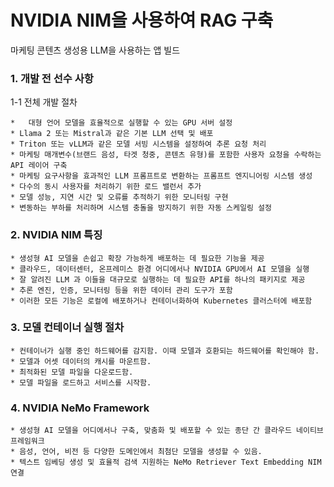 # NVIDIA NIM을 사용하여 RAG 구축
마케팅 콘텐츠 생성용 LLM을 사용하는 앱 빌드

### 1. 개발 전 선수 사항 ###

1-1 전체 개발 절차  

    *	대형 언어 모델을 효율적으로 실행할 수 있는 GPU 서버 설정
    * Llama 2 또는 Mistral과 같은 기본 LLM 선택 및 배포
    * Triton 또는 vLLM과 같은 모델 서빙 시스템을 설정하여 추론 요청 처리
    * 마케팅 매개변수(브랜드 음성, 타겟 청중, 콘텐츠 유형)를 포함한 사용자 요청을 수락하는 API 레이어 구축
    * 마케팅 요구사항을 효과적인 LLM 프롬프트로 변환하는 프롬프트 엔지니어링 시스템 생성
    * 다수의 동시 사용자를 처리하기 위한 로드 밸런서 추가
    * 모델 성능, 지연 시간 및 오류를 추적하기 위한 모니터링 구현
    * 변동하는 부하를 처리하며 시스템 충돌을 방지하기 위한 자동 스케일링 설정

### 2. NVIDIA NIM 특징 ###

    * 생성형 AI 모델을 손쉽고 확장 가능하게 배포하는 데 필요한 기능을 제공
    * 클라우드, 데이터센터, 온프레미스 환경 어디에서나 NVIDIA GPU에서 AI 모델을 실행
    * 잘 알려진 LLM 과 이들을 대규모로 실행하는 데 필요한 API를 하나의 패키지로 제공
    * 추론 엔진, 인증, 모니터링 등을 위한 데이터 관리 도구가 포함
    * 이러한 모든 기능은 로컬에 배포하거나 컨테이너화하여 Kubernetes 클러스터에 배포함

### 3. 모델 컨테이너 실행 절차 ###

    * 컨테이너가 실행 중인 하드웨어를 감지함. 이때 모델과 호환되는 하드웨어를 확인해야 함.
    * 모델과 어셋 데이터의 캐시를 마운트함. 
    * 최적화된 모델 파일을 다운로드함. 
    * 모델 파일을 로드하고 서비스를 시작함.

### 4. NVIDIA NeMo Framework

    * 생성형 AI 모델을 어디에서나 구축, 맞춤화 및 배포할 수 있는 종단 간 클라우드 네이티브 프레임워크
    * 음성, 언어, 비전 등 다양한 도메인에서 최첨단 모델을 생성할 수 있음. 
    * 텍스트 임베딩 생성 및 효율적 검색 지원하는 NeMo Retriever Text Embedding NIM 연결

    
